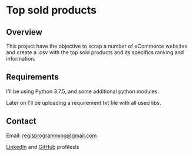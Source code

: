 # Top sold products

## Overview
 This project have the objective to scrap a number of eCommerce websites and create a .csv with the top sold products and its specifics ranking and information.

## Requirements
 I'll be using Python 3.7.5, and some additional python modules.

 Later on I'll be uploading a requirement txt file with all used libs. 

## Contact
Email: regisprogramming@gmail.com

[LinkedIn](https://www.linkedin.com/in/regissfaria/) and [GitHub](https://github.com/regisfaria) profilesls